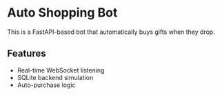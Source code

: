 # Auto Shopping Bot

This is a FastAPI-based bot that automatically buys gifts when they drop.

## Features
- Real-time WebSocket listening
- SQLite backend simulation
- Auto-purchase logic
